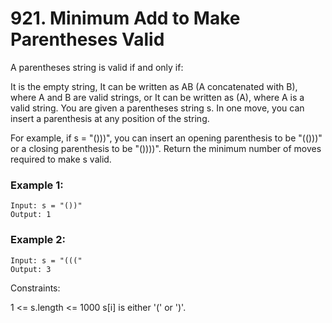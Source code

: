 # 921. Minimum Add to Make Parentheses Valid

A parentheses string is valid if and only if:

It is the empty string,
It can be written as AB (A concatenated with B), where A and B are valid strings, or
It can be written as (A), where A is a valid string.
You are given a parentheses string s. In one move, you can insert a parenthesis at any position of the string.

For example, if s = "()))", you can insert an opening parenthesis to be "(()))" or a closing parenthesis to be "())))".
Return the minimum number of moves required to make s valid.

 

### Example 1:
```
Input: s = "())"
Output: 1
```

### Example 2:

```
Input: s = "((("
Output: 3
```

Constraints:

1 <= s.length <= 1000
s[i] is either '(' or ')'.